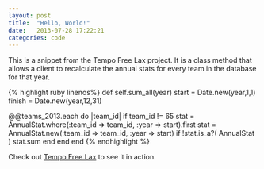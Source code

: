 ```yaml
---
layout: post
title:  "Hello, World!"
date:   2013-07-28 17:22:21
categories: code
---
```


This is a snippet from the Tempo Free Lax project. It is a class method that allows a client to recalculate the annual stats for every team in the database for that year.

{% highlight ruby linenos%}
def self.sum_all(year)
  start = Date.new(year,1,1)
  finish = Date.new(year,12,31)

  @@teams_2013.each do |team_id|
    if team_id != 65
      stat = AnnualStat.where(:team_id => team_id, :year => start).first
      stat = AnnualStat.new(:team_id => team_id, :year => start) if !stat.is_a?( AnnualStat )
      stat.sum
    end
  end
  end
{% endhighlight %}

Check out [Tempo Free Lax][tfl] to see it in action.

[tfl]:    http://tempofreelax.com
